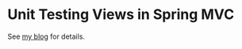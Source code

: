 Unit Testing Views in Spring MVC
================================

See [my blog](http://stuartgunter.org/unit-testing-views-spring-mvc/) for details.
